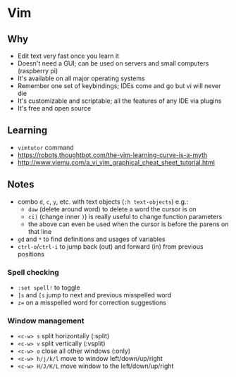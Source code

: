 # Vim

## Why
- Edit text very fast once you learn it
- Doesn't need a GUI; can be used on servers and small computers (raspberry pi)
- It's available on all major operating systems
- Remember one set of keybindings; IDEs come and go but vi will never die
- It's customizable and scriptable; all the features of any IDE via plugins
- It's free and open source

## Learning
- `vimtutor` command
- <https://robots.thoughtbot.com/the-vim-learning-curve-is-a-myth>
- <http://www.viemu.com/a_vi_vim_graphical_cheat_sheet_tutorial.html>

## Notes
- combo `d`, `c`, `y`, etc. with text objects (`:h text-objects`) e.g.:
  - `daw` (delete around word) to delete a word the cursor is on
  - `ci)` (change inner `)`) is really useful to change function parameters
  - the above can even be used when the cursor is before the parens on that line
- `gd` and `*` to find definitions and usages of variables
- `ctrl-o`/`ctrl-i` to jump back (out) and forward (in) from previous positions

### Spell checking
- `:set spell!` to toggle
- `]s` and `[s` jump to next and previous misspelled word
- `z=` on a misspelled word for correction suggestions

### Window management
- `<c-w> s` split horizontally (:split)
- `<c-w> v` split vertically (:vsplit)
- `<c-w> o` close all other windows (:only)
- `<c-w> h/j/k/l` move to window left/down/up/right
- `<c-w> H/J/K/L` move window to the left/down/up/right
